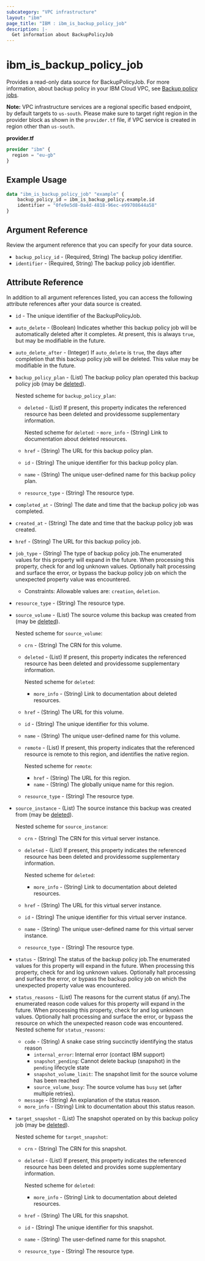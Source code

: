 ```yaml
---
subcategory: "VPC infrastructure"
layout: "ibm"
page_title: "IBM : ibm_is_backup_policy_job"
description: |-
  Get information about BackupPolicyJob
---
```


# ibm_is_backup_policy_job

Provides a read-only data source for BackupPolicyJob. For more information, about backup policy in your IBM Cloud VPC, see [Backup policy jobs](https://cloud.ibm.com/docs/vpc?topic=vpc-backup-view-policy-jobs).

**Note:** 
VPC infrastructure services are a regional specific based endpoint, by default targets to `us-south`. Please make sure to target right region in the provider block as shown in the `provider.tf` file, if VPC service is created in region other than `us-south`.

**provider.tf**

```terraform
provider "ibm" {
  region = "eu-gb"
}
```

## Example Usage

```terraform
data "ibm_is_backup_policy_job" "example" {
	backup_policy_id = ibm_is_backup_policy.example.id
	identifier = "0fe9e5d8-0a4d-4818-96ec-e99708644a58"
}
```

## Argument Reference

Review the argument reference that you can specify for your data source.

- `backup_policy_id` - (Required, String) The backup policy identifier.
- `identifier` - (Required, String) The backup policy job identifier.

## Attribute Reference

In addition to all argument references listed, you can access the following attribute references after your data source is created.

- `id` - The unique identifier of the BackupPolicyJob.
- `auto_delete` - (Boolean) Indicates whether this backup policy job will be automatically deleted after it completes. At present, this is always `true`, but may be modifiable in the future.
- `auto_delete_after` - (Integer) If `auto_delete` is `true`, the days after completion that this backup policy job will be deleted. This value may be modifiable in the future.
- `backup_policy_plan` - (List) The backup policy plan operated this backup policy job (may be [deleted](https://cloud.ibm.com/apidocs/vpc#deleted-resources)).
	
	Nested scheme for `backup_policy_plan`:
	- `deleted` - (List) If present, this property indicates the referenced resource has been deleted and providessome supplementary information.
		
		Nested scheme for `deleted`:
			- `more_info` - (String) Link to documentation about deleted resources.
	- `href` - (String) The URL for this backup policy plan.
	- `id` - (String) The unique identifier for this backup policy plan.
	- `name` - (String) The unique user-defined name for this backup policy plan.
	- `resource_type` - (String) The resource type.
- `completed_at` - (String) The date and time that the backup policy job was completed.
- `created_at` - (String) The date and time that the backup policy job was created.
- `href` - (String) The URL for this backup policy job.
- `job_type` - (String) The type of backup policy job.The enumerated values for this property will expand in the future. When processing this property, check for and log unknown values. Optionally halt processing and surface the error, or bypass the backup policy job on which the unexpected property value was encountered.
  - Constraints: Allowable values are: `creation`, `deletion`.
- `resource_type` - (String) The resource type.
- `source_volume` - (List) The source volume this backup was created from (may be [deleted](https://cloud.ibm.com/apidocs/vpc#deleted-resources)).
	
	Nested scheme for `source_volume`:
	- `crn` - (String) The CRN for this volume.
	- `deleted` - (List) If present, this property indicates the referenced resource has been deleted and providessome supplementary information.
		
		Nested scheme for `deleted`:
		- `more_info` - (String) Link to documentation about deleted resources.
	- `href` - (String) The URL for this volume.
	- `id` - (String) The unique identifier for this volume.
	- `name` - (String) The unique user-defined name for this volume.
	- `remote` - (List) If present, this property indicates that the referenced resource is remote to this region, and identifies the native region.

		Nested scheme for `remote`:
		- `href` - (String) The URL for this region.
		- `name` - (String) The globally unique name for this region.
	- `resource_type` - (String) The resource type.
- `source_instance` - (List) The source instance this backup was created from (may be [deleted](https://cloud.ibm.com/apidocs/vpc#deleted-resources)).
	
	Nested scheme for `source_instance`:
	- `crn` - (String) The CRN for this virtual server instance.
	- `deleted` - (List) If present, this property indicates the referenced resource has been deleted and providessome supplementary information.
		
		Nested scheme for `deleted`:
		- `more_info` - (String) Link to documentation about deleted resources.
	- `href` - (String) The URL for this virtual server instance.
	- `id` - (String) The unique identifier for this virtual server instance.
	- `name` - (String) The unique user-defined name for this virtual server instance.
	- `resource_type` - (String) The resource type.
- `status` - (String) The status of the backup policy job.The enumerated values for this property will expand in the future. When processing this property, check for and log unknown values. Optionally halt processing and surface the error, or bypass the backup policy job on which the unexpected property value was encountered.

- `status_reasons` - (List) The reasons for the current status (if any).The enumerated reason code values for this property will expand in the future. When processing this property, check for and log unknown values. Optionally halt processing and surface the error, or bypass the resource on which the unexpected reason code was encountered.
	Nested scheme for `status_reasons`:
	- `code` - (String) A snake case string succinctly identifying the status reason
		- `internal_error`: Internal error (contact IBM support)
		- `snapshot_pending`: Cannot delete backup (snapshot) in the `pending` lifecycle state
		- `snapshot_volume_limit`: The snapshot limit for the source volume has been reached
		- `source_volume_busy`: The source volume has `busy` set (after multiple retries).
	- `message` - (String) An explanation of the status reason.
	- `more_info` - (String) Link to documentation about this status reason.

- `target_snapshot` - (List) The snapshot operated on by this backup policy job (may be [deleted](https://cloud.ibm.com/apidocs/vpc#deleted-resources)).
	
	Nested scheme for `target_snapshot`:
	- `crn` - (String) The CRN for this snapshot.
	- `deleted` - (List) If present, this property indicates the referenced resource has been deleted and provides some supplementary information.
		
		Nested scheme for `deleted`:
		- `more_info` - (String) Link to documentation about deleted resources.
	- `href` - (String) The URL for this snapshot.
	- `id` - (String) The unique identifier for this snapshot.
	- `name` - (String) The user-defined name for this snapshot.
	- `resource_type` - (String) The resource type.

